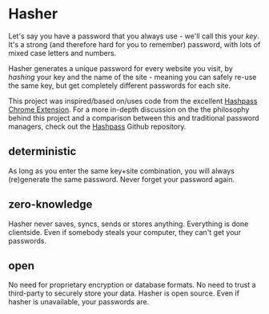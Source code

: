 # Hasher

Let's say you have a password that you always use - we'll call this your *key*. It's a strong (and therefore hard for you to remember) password, with lots of mixed case letters and numbers.

Hasher generates a unique password for every website you visit, by *hashing* your key and the name of the site - meaning you can safely re-use the same key, but get completely different passwords for each site.

This project was inspired/based on/uses code from the excellent [Hashpass Chrome Extension](https://chrome.google.com/webstore/detail/hashpass/gkmegkoiplibopkmieofaaeloldidnko). For a more in-depth discussion on the the philosophy behind this project and a comparison between this and traditional password managers, check out the [Hashpass](https://github.com/boyers/hashpass) Github repository.

## deterministic

As long as you enter the same key+site combination, you will always (re)generate the same password. Never forget your password again.

## zero-knowledge

Hasher never saves, syncs, sends or stores anything. Everything is done clientside. Even if somebody steals your computer, they can't get your passwords.

## open

No need for proprietary encryption or database formats. No need to trust a third-party to securely store your data. Hasher is open source. Even if hasher is unavailable, your passwords are.
